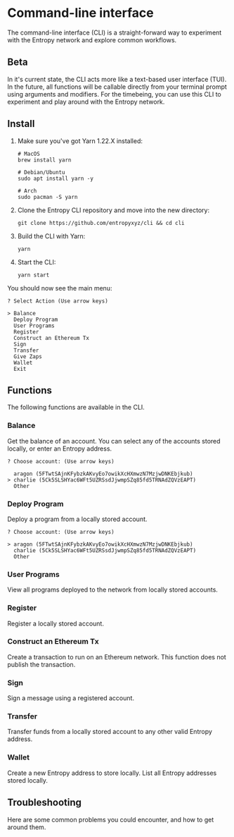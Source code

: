 # Command-line interface

The command-line interface (CLI) is a straight-forward way to experiment with the Entropy network and explore common workflows. 

## Beta

In it's current state, the CLI acts more like a text-based user interface (TUI). In the future, all functions will be callable directly from your terminal prompt using arguments and modifiers. For the timebeing, you can use this CLI to experiment and play around with the Entropy network.

## Install

1. Make sure you've got Yarn 1.22.X installed:

    ```
    # MacOS
    brew install yarn
    ```

    ```shell
    # Debian/Ubuntu
    sudo apt install yarn -y
    ```

    ```shell
    # Arch
    sudo pacman -S yarn
    ```

1. Clone the Entropy CLI repository and move into the new directory:

    ```shell
    git clone https://github.com/entropyxyz/cli && cd cli
    ```

1. Build the CLI with Yarn:

    ```shell
    yarn
    ```

1. Start the CLI:

    ```shell
    yarn start
    ```

You should now see the main menu:

```plaintext
? Select Action (Use arrow keys)

> Balance
  Deploy Program
  User Programs
  Register
  Construct an Ethereum Tx
  Sign
  Transfer
  Give Zaps
  Wallet
  Exit
```

## Functions

The following functions are available in the CLI.

### Balance

Get the balance of an account. You can select any of the accounts stored locally, or enter an Entropy address.

```plaintext
? Choose account: (Use arrow keys)

  aragon (5FTwtSAjnKFybzkAKvyEo7owikXcHXmwzN7MzjwDNKEbjkub)
> charlie (5Ck5SLSHYac6WFt5UZRSsdJjwmpSZq85fd5TRNAdZQVzEAPT)
  Other
```

### Deploy Program

Deploy a program from a locally stored account.

```plaintext
? Choose account: (Use arrow keys)

> aragon (5FTwtSAjnKFybzkAKvyEo7owikXcHXmwzN7MzjwDNKEbjkub)
  charlie (5Ck5SLSHYac6WFt5UZRSsdJjwmpSZq85fd5TRNAdZQVzEAPT)
  Other
```

### User Programs

View all programs deployed to the network from locally stored accounts.

### Register

Register a locally stored account.

### Construct an Ethereum Tx

Create a transaction to run on an Ethereum network. This function does not publish the transaction.

### Sign

Sign a message using a registered account.

### Transfer

Transfer funds from a locally stored account to any other valid Entropy address.

### Wallet

Create a new Entropy address to store locally. List all Entropy addresses stored locally.

## Troubleshooting

Here are some common problems you could encounter, and how to get around them.

